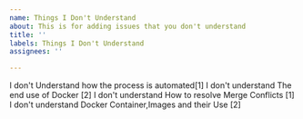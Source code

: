 ```yaml
---
name: Things I Don't Understand
about: This is for adding issues that you don't understand
title: ''
labels: Things I Don't Understand
assignees: ''

---
```


I don't Understand how the process is automated[1]
I don't understand The end use of Docker [2]
I don't understand How to resolve Merge Conflicts [1]
I don't understand Docker Container,Images and their Use [2]


